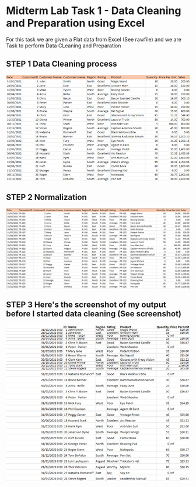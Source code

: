 # Midterm Lab Task 1 - Data Cleaning and Preparation using Excel

For this task we are given a Flat data from Excel (See rawfile) and we are Task to perform Data CLeaning and Preparation

## STEP 1 Data Cleaning process
![screenshot](image/CLEAN.png)
## STEP 2 Normalization
![screenshot](image/Normalization.png)
## STEP 3 Here's the screenshot of my output before I started data cleaning (See screenshot)
![screenshot](image/Raw.png)
